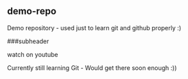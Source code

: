 ## demo-repo

Demo repository - used just to learn git and github properly :)

###subheader 

watch on youtube

Currently still learning Git - Would get there soon enough :))
